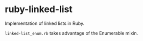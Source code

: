# ruby-linked-list

Implementation of linked lists in Ruby.

`linked-list_enum.rb` takes advantage of the Enumerable mixin.